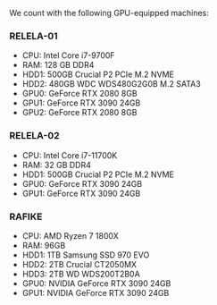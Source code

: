 We count with the following GPU-equipped machines: 

### RELELA-01

* CPU: Intel Core i7-9700F
* RAM:  128 GB DDR4
* HDD1: 500GB  Crucial P2 PCIe M.2 NVME
* HDD2: 480GB  WDC WDS480G2G0B M.2 SATA3
* GPU0: GeForce RTX 2080 8GB
* GPU1: GeForce RTX 3090 24GB
* GPU2: GeForce RTX 2080 8GB

     

### RELELA-02

   * CPU: Intel Core i7-11700K
   * RAM:  32 GB DDR4
   * HDD1: 500GB  Crucial P2 PCIe M.2 NVME
   * GPU0: GeForce RTX 3090 24GB
   * GPU1: GeForce RTX 3090 24GB

     

### RAFIKE

   * CPU:  AMD Ryzen 7 1800X
   * RAM:  96GB
   * HDD1: 1TB  Samsung SSD 970 EVO
   * HDD2: 2TB  Crucial CT2050MX
   * HDD3: 2TB  WD WDS200T2B0A
   * GPU0: NVIDIA GeForce RTX 3090 24GB
   * GPU1: NVIDIA GeForce RTX 3090 24GB

